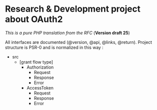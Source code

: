 # Research & Development project about OAuth2

_This is a pure PHP translation from the RFC_ (__Version draft 25__)

All interfaces are documented (@version, @api, @links, @return).
Project structure is PSR-0 and is normalized in this way :

* src
    * [grant flow type]
        * Authorization
          * Request
          * Response
          * Error
        * AccessToken
          * Request
          * Response
          * Error

